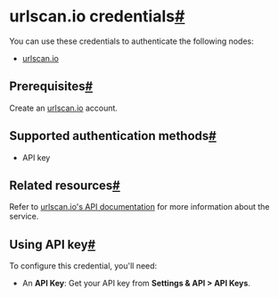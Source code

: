 [](https://github.com/n8n-io/n8n-docs/edit/main/docs/integrations/builtin/credentials/urlscanio.md "Edit this page")

# urlscan.io credentials[#](#urlscanio-credentials "Permanent link")

You can use these credentials to authenticate the following nodes:

*   [urlscan.io](../../app-nodes/n8n-nodes-base.urlscanio/)

## Prerequisites[#](#prerequisites "Permanent link")

Create an [urlscan.io](https://urlscan.io/) account.

## Supported authentication methods[#](#supported-authentication-methods "Permanent link")

*   API key

## Related resources[#](#related-resources "Permanent link")

Refer to [urlscan.io's API documentation](https://urlscan.io/docs/api/) for more information about the service.

## Using API key[#](#using-api-key "Permanent link")

To configure this credential, you'll need:

*   An **API Key**: Get your API key from **Settings & API > API Keys**.
